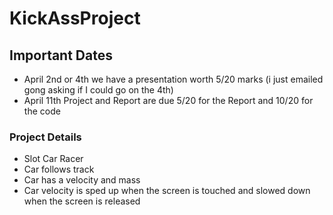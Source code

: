 KickAssProject
==============

Important Dates
---------------

- April 2nd or 4th we have a presentation worth 5/20 marks (i just emailed gong asking if I could go on the 4th)
- April 11th Project and Report are due 5/20 for the Report and 10/20 for the code

### Project Details

- Slot Car Racer
- Car follows track
- Car has a velocity and mass
- Car velocity is sped up when the screen is touched and slowed down when the screen is released
